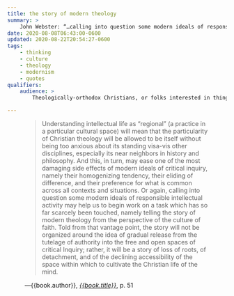 ```yaml
---
title: the story of modern theology
summary: >
    John Webster: “…calling into question some modern ideals of responsible intellectual activity may help us to begin work on a task which has so far scarcely been touched, namely telling the story of modern theology from the perspective of the culture of faith.”
date: 2020-08-08T06:43:00-0600
updated: 2020-08-22T20:54:27-0600
tags:
    - thinking
    - culture
    - theology
    - modernism
    - quotes
qualifiers:
    audience: >
        Theologically-orthodox Christians, or folks interested in things that theologically-orthodox Christians think.

---
```


<figure class='quotation'>

> Understanding intellectual life as “regional” (a practice in a particular cultural space) will mean that the particularity of Christian theology will be allowed to be itself without being too anxious about its standing visa-vis other disciplines, especially its near neighbors in history and philosophy. And this, in turn, may ease one of the most damaging side effects of modern ideals of critical inquiry, namely their homogenizing tendency, their eliding of difference, and their preference for what is common across all contexts and situations. Or again, calling into question some modern ideals of responsible intellectual activity may help us to begin work on a task which has so far scarcely been touched, namely telling the story of modern theology from the perspective of the culture of faith. Told from that vantage point, the story will not be organized around the idea of gradual release from the tutelage of authority into the free and open spaces of critical Inquiry; rather, it will be a story of loss of roots, of detachment, and of the declining accessibility of the space within which to cultivate the Christian life of the mind.

<figcaption>—{{book.author}}, <a href="{{book.link}}"><cite>{{book.title}}</cite></a>, p. 51</figcaption>

</figure>
